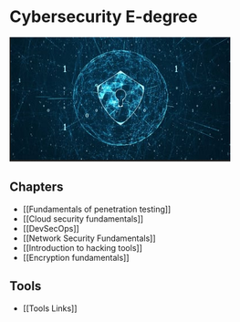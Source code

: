 # Cybersecurity E-degree

![](attachments/Pasted%20image%2020230720005420.png)
## Chapters
- [[Fundamentals of penetration testing]]
- [[Cloud security fundamentals]]
- [[DevSecOps]]
- [[Network Security Fundamentals]]
- [[Introduction to hacking tools]]
- [[Encryption fundamentals]]

## Tools
- [[Tools Links]]
